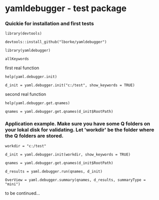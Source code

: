 # yamldebugger - test package

### Quickie for installation and first tests

	library(devtools)

	devtools::install_github("lborke/yamldebugger")
	
	library(yamldebugger)
	
	allKeywords
	
	
first real function

	help(yaml.debugger.init)
	
	d_init = yaml.debugger.init("c:/test", show_keywords = TRUE)

second real function	

	help(yaml.debugger.get.qnames)
	
	qnames = yaml.debugger.get.qnames(d_init$RootPath)
	

### Application example. Make sure you have some Q folders on your lokal disk for validating. Let 'workdir' be the folder where the Q folders are stored.

	workdir = "c:/test"
	
	d_init = yaml.debugger.init(workdir, show_keywords = TRUE)
	
	qnames = yaml.debugger.get.qnames(d_init$RootPath)
	
	d_results = yaml.debugger.run(qnames, d_init)
	
	OverView = yaml.debugger.summary(qnames, d_results, summaryType = "mini")
	

to be continued...
